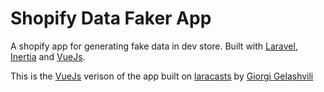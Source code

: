 # Shopify Data Faker App

A shopify app for generating fake data in dev store. Built with [Laravel](https://laravel.com/docs), [Inertia](https://inertiajs.com/) and [VueJs](https://vuejs.org/).

This is the [VueJs](https://vuejs.org/) verison of the app built on [laracasts](https://laracasts.com/series/build-shopify-apps-with-laravel) by [Giorgi Gelashvili](https://twitter.com/giodev8)
